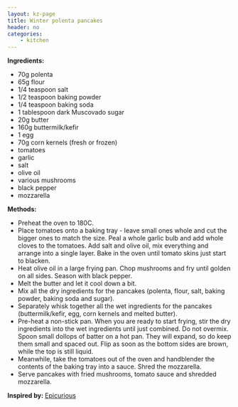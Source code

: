 ```yaml
---
layout: kz-page
title: Winter polenta pancakes
header: no
categories:
    - kitchen
---
```


**Ingredients:**

* 70g polenta
* 65g flour
* 1/4 teaspoon salt
* 1/2 teaspoon baking powder
* 1/4 teaspoon baking soda
* 1 tablespoon dark Muscovado sugar
<nbsp></nbsp>
* 20g butter
* 160g buttermilk/kefir
* 1 egg
* 70g corn kernels (fresh or frozen)
<nbsp></nbsp>
* tomatoes
* garlic
* salt
* olive oil
* various mushrooms
* black pepper
* mozzarella


**Methods:**

* Preheat the oven to 180C.
* Place tomatoes onto a baking tray - leave small ones whole and cut the bigger ones to match the size. Peal a whole garlic bulb and add whole cloves to the tomatoes. Add salt and olive oil, mix everything and arrange into a single layer. Bake in the oven until tomato skins just start to blacken.
* Heat olive oil in a large frying pan. Chop mushrooms and fry until golden on all sides. Season with black pepper.
* Melt the butter and let it cool down a bit.
* Mix all the dry ingredients for the pancakes (polenta, flour, salt, baking powder, baking soda and sugar).
* Separately whisk together all the wet ingredients for the pancakes (buttermilk/kefir, egg, corn kernels and melted butter). 
* Pre-heat a non-stick pan. When you are ready to start frying, stir the dry ingredients into the wet ingredients until just combined. Do not overmix. Spoon small dollops of batter on a hot pan. They will expand, so do keep them small and spaced out. Flip as soon as the bottom sides are brown, while the top is still liquid.
* Meanwhile, take the tomatoes out of the oven and handblender the contents of the baking tray into a sauce. Shred the mozzarella. 
* Serve pancakes with fried mushrooms, tomato sauce and shredded mozzarella.

**Inspired by:** [Epicurious](https://www.epicurious.com/recipes/food/views/cornmeal-buttermilk-pancakes-4979)
